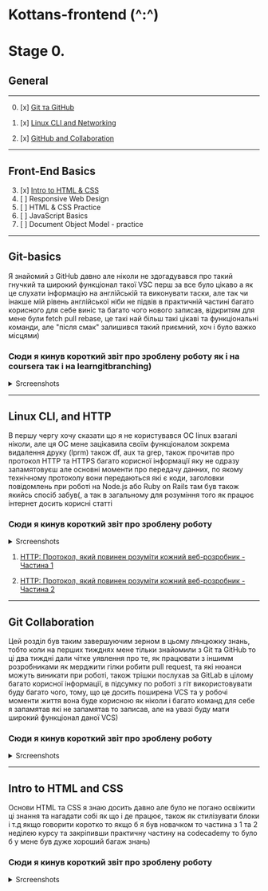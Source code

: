 
# Kottans-frontend (^:^)

# Stage 0.


## General
---
0. [x] [Git та GitHub](#git-basics)

1. [x] [Linux CLI and Networking](#linux-cli-and-http)

2. [x] [GitHub and Collaboration](#git-collaboration)


---
## Front-End Basics

3. [x] [Intro to HTML & CSS](#intro-to-html-css)
4. [ ] Responsive Web Design
5. [ ] HTML & CSS Practice
6. [ ] JavaScript Basics
7. [ ] Document Object Model - practice

---




## Git-basics

Я знайомий з GitHub давно але ніколи не здогадувався про такий гнучкий та широкий функціонал такої VSC перш за все було цікаво а як це слухати інформацію на англійській та виконувати таски, але так чи інакше мій рівень англійської ніби не підвів в практичній частині багато корисного для себе виніс та багато чого нового записав, відкритям для мене були fetch pull rebase, це такі най більш такі цікаві та функціональні команди, але "після смак" залишився такий приємний, хоч і було важко місцями)

### Сюди я кинув короткий звіт про зроблену роботу як і на coursera так і на learngitbranching)

<details>
  <summary>Srcreenshots</summary>

  <img src = "./images/Git_Basics/GIT1.png">
  <img src = "./images/Git_Basics/GIT2.png">
  <img src = "./images/Git_Basics/GIT3.png">
  <img src = "./images/Git_Basics/GIT4.png">

  <img src = "./images/Git Basics/GIT1.png">
  <img src = "./images/Git Basics/GIT2.png">
  <img src = "./images/Git Basics/GIT3.png">
  <img src = "./images/Git Basics/GIT4.png">

  
</details>

---

## Linux CLI, and HTTP

В першу чергу хочу сказати що я не користувався ОС linux взагалі ніколи, але ця ОС мене зацікавила своїм функціоналом зокрема видалення друку (lprm) також df, aux та grep, також прочитав про протокол HTTP та HTTPS  багато корисної інформації яку не одразу запамятовуєш але основні моменти про передачу данних, по якому технічному протоколу вони передаються які є коди, заголовки повідомлень при роботі на Node.js або Ruby on Rails там був також якийсь спосіб забув(, а так в загальному для розуміння того як працює інтернет досить корисні статті 

### Сюди я кинув короткий звіт про зроблену роботу

<details>
  <summary>Srcreenshots</summary>
  <img src = "./task_linux_cli/1.jpg">
  <img src = "./task_linux_cli/2.jpg">
  <img src = "./task_linux_cli/3.jpg">
  <img src = "./task_linux_cli/4.jpg">
</details>

1. [HTTP: Протокол, який повинен розуміти кожний веб-розробник - Частина 1](https://code.tutsplus.com/uk/tutorials/http-the-protocol-every-web-developer-must-know-part-1--net-31177)

1. [HTTP: Протокол, який повинен розуміти кожний веб-розробник - Частина 2](https://code.tutsplus.com/uk/tutorials/http-the-protocol-every-web-developer-must-know-part-2--net-31155)

---


## Git Collaboration


Цей розділ був таким завершуючим зерном в цьому лянцюжку знань, тобто коли на перших тижднях мене тільки знайомили з Git та GitHub то ці два тиждні дали чітке уявлення про те, як працювати з іншимм розробниками як мерджити гілки робити pull request, та які нюанси можуть виникати при роботі, також трішки послухав за GitLab  в цілому багато корисної інформації, в підсумку по роботі з гіт використовувати буду багато чого, тому, що це досить поширена VCS та у робочі моменти життя вона буде корисною як ніколи і багато команд для себе я запамятав які не запамятав то записав, але на увазі буду мати широкий функціонал даної VCS)

### Сюди я кинув короткий звіт про зроблену роботу


<details>
  <summary>Srcreenshots</summary>
  <img src = "./images/Git_Basics/GIT2.png">
  <img src = "./task_git_collaboration/1.jpg">
  <img src = "./task_git_collaboration/2.jpg">
</details>

---

## Intro to HTML and CSS

Основи HTML та  CSS я знаю досить давно але було не погано освіжити ці знання та нагадати собі як що і де працює, також як стилізувати блоки і т.д якщо говорити коротко то якщо б я був новачком то частина з 1 та 2 неділею курсу та закріпивши практичну частину на codecademy то було б у мене був дуже хороший багаж знань)


### Сюди я кинув короткий звіт про зроблену роботу


<details>
  <summary>Srcreenshots</summary>
  <img src = "./task_html_css_intro/picture1.jpg">
  <img src = "./task_html_css_intro/picture2.jpg">
  <img src = "./task_html_css_intro/picture3.jpg">
</details>

